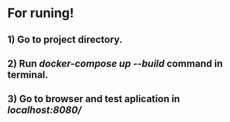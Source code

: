 # For runing!

## 1)  Go to project directory.
## 2)  Run *docker-compose up --build* command in terminal.
## 3)  Go to browser and test aplication in *localhost:8080/*
